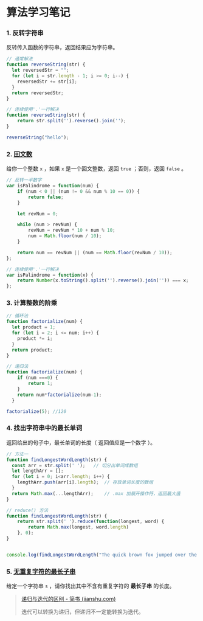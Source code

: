 # 算法学习笔记

### 1. 反转字符串

反转传入函数的字符串，返回结果应为字符串。

```js
// 通常解法
function reverseString(str) {
  let reversedStr = "";
  for (let i = str.length - 1; i >= 0; i--) {
    reversedStr += str[i];
  }
  return reversedStr;
}

// 连续使用'.'一行解决
function reverseString(str) {
    return str.split('').reverse().join('');
}

reverseString("hello");
```

### 2. [回文数](https://leetcode-cn.com/problems/palindrome-number/)

给你一个整数 `x` ，如果 `x` 是一个回文整数，返回 `true` ；否则，返回 `false` 。

```js
// 反转一半数字
var isPalindrome = function(num) {
    if (num < 0 || (num != 0 && num % 10 == 0)) {
        return false;
    }

    let revNum = 0;

    while (num > revNum) {
        revNum = revNum * 10 + num % 10;
        num = Math.floor(num / 10);
    }

    return num == revNum || (num == Math.floor(revNum / 10));
};

// 连续使用'.'一行解决
var isPalindrome = function(x) {
    return Number(x.toString().split('').reverse().join('')) === x;
};
```

### 3. 计算整数的阶乘

```js
// 循环法
function factorialize(num) {
  let product = 1;
  for (let i = 2; i <= num; i++) {
    product *= i;
  }
  return product;
}

// 递归法
function factorialize(num) {
    if (num ===0) {
        return 1;
    }
    return num*factorialize(num-1);
  }

factorialize(5); //120
```

### 4.  找出字符串中的最长单词

返回给出的句子中，最长单词的长度（ 返回值应是一个数字 ）。

```js
// 方法一
function findLongestWordLength(str) {
  const arr = str.split(' ');	// 切分出单词成数组
  let lengthArr = [];
  for (let i = 0; i<arr.length; i++) {
    lengthArr.push(arr[i].length);	// 存放单词长度的数组
  }
  return Math.max(...lengthArr);	// .max 加展开操作符，返回最大值
}

// reduce() 方法
function findLongestWordLength(str) {
    return str.split(' ').reduce(function(longest, word) {
        return Math.max(longest, word.length)
    }, 0);
}


console.log(findLongestWordLength("The quick brown fox jumped over the lazy dog"));
```

### 5. [无重复字符的最长子串](https://leetcode-cn.com/problems/longest-substring-without-repeating-characters/)

 给定一个字符串 `s` ，请你找出其中不含有重复字符的 **最长子串** 的长度。 





> [递归与迭代的区别 - 简书 (jianshu.com)](https://www.jianshu.com/p/32bcc45efd32)	
>
> 迭代可以转换为递归，但递归不一定能转换为迭代。